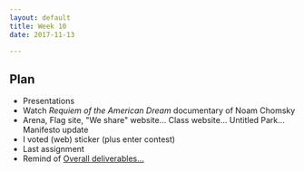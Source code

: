 ```yaml
---
layout: default
title: Week 10
date: 2017-11-13

---
```


## Plan
* Presentations
* Watch *Requiem of the American Dream* documentary of Noam Chomsky
* Arena, Flag site, "We share" website… Class website… Untitled Park… Manifesto update
* I voted (web) sticker (plus enter contest)
* Last assignment
* Remind of [Overall deliverables...](https://docs.google.com/document/d/1AG-2qu-_MdPaCHiu9yTRA_C7Ftkpl4C0l8C08vJH_tw)
